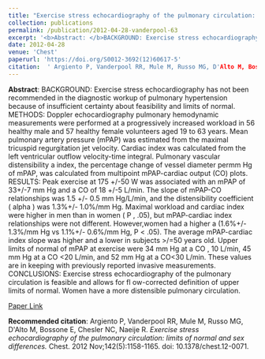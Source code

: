 ```yaml
--- 
title: "Exercise stress echocardiography of the pulmonary circulation: limits of normal and sex differences." 
collection: publications 
permalink: /publication/2012-04-28-vanderpool-63 
excerpt: '<b>Abstract: </b>BACKGROUND: Exercise stress echocardiography has not been recommended in the diagnostic workup of pulmonary hypertension because of insufficient certainty about feasibility and limits of normal. METHODS: Doppler echocardiography pulmonary hemodynamic measurements were performed at a progressively increased workload in 56 healthy male and 57 healthy female [...]' 
date: 2012-04-28 
venue: 'Chest' 
paperurl: 'https://doi.org/S0012-3692(12)60617-5' 
citation:  ' Argiento P, Vanderpool RR, Mule M, Russo MG, D'Alto M, Bossone E, Chesler NC, Naeije R. <i>Exercise stress echocardiography of the pulmonary circulation: limits of normal and sex differences.</i> Chest. 2012 Nov;142(5):1158-1165. doi: 10.1378/chest.12-0071.' 
--- 
```

<b>Abstract</b>:  BACKGROUND: Exercise stress echocardiography has not been recommended in the diagnostic workup of pulmonary hypertension because of insufficient certainty about feasibility and limits of normal. METHODS: Doppler echocardiography pulmonary hemodynamic measurements were performed at a progressively increased workload in 56 healthy male and 57 healthy female volunteers aged 19 to 63 years. Mean pulmonary artery pressure (mPAP) was estimated from the maximal tricuspid regurgitation jet velocity. Cardiac index was calculated from the left ventricular outflow velocity-time integral. Pulmonary vascular distensibility a index, the percentage change of vessel diameter permm Hg of mPAP, was calculated from multipoint mPAP-cardiac output (CO) plots. RESULTS: Peak exercise at 175 +/-50 W was associated with an mPAP of 33+/-7 mm Hg and a CO of 18 +/-5 L/min. The slope of mPAP-CO relationships was 1.5 +/- 0.5 mm Hg/L/min, and the distensibility coefficient ( alpha ) was 1.3%+/- 1.0%/mm Hg. Maximal workload and cardiac index were higher in men than in women ( P , .05), but mPAP-cardiac index relationships were not different. However,women had a higher a (1.6%+/- 1.3%/mm Hg vs 1.1%+/- 0.6%/mm Hg, P < .05). The average mPAP-cardiac index slope was higher and a lower in subjects >/=50 years old. Upper limits of normal of mPAP at exercise were 34 mm Hg at a CO , 10 L/min, 45 mm Hg at a CO <20 L/min, and 52 mm Hg at a CO<30 L/min. These values are in keeping with previously reported invasive measurements. CONCLUSIONS: Exercise stress echocardiography of the pulmonary circulation is feasible and allows for fl ow-corrected definition of upper limits of normal. Women have a more distensible pulmonary circulation.  
 
[Paper Link](https://doi.org/S0012-3692(12)60617-5) 
 
<b>Recommended citation</b>:  Argiento P, Vanderpool RR, Mule M, Russo MG, D'Alto M, Bossone E, Chesler NC, Naeije R. <i>Exercise stress echocardiography of the pulmonary circulation: limits of normal and sex differences.</i> Chest. 2012 Nov;142(5):1158-1165. doi: 10.1378/chest.12-0071. 
